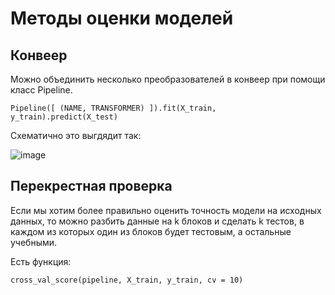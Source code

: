# Методы оценки моделей

## Конвеер

Можно объединить несколько преобразователей в конвеер при помощи класс Pipeline.

```
Pipeline([ (NAME, TRANSFORMER) ]).fit(X_train, y_train).predict(X_test)
```

Схематично это выгдядит так:

![image](https://user-images.githubusercontent.com/25401699/222958588-ad12be8e-aa58-462d-a397-a09dbc3ca4b2.png)

## Перекрестная проверка

Если мы хотим более правильно оценить точность модели на исходных данных, то
можно разбить данные на k блоков и сделать k тестов, в каждом из которых
один из блоков будет тестовым, а остальные учебными.

Есть функция:

```
cross_val_score(pipeline, X_train, y_train, cv = 10)
```